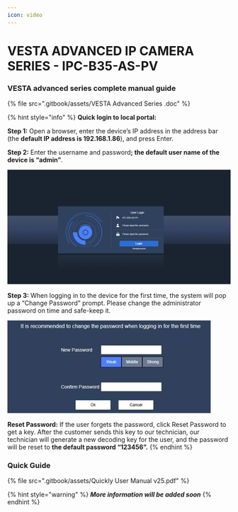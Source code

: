 ```yaml
---
icon: video
---
```


# VESTA ADVANCED IP CAMERA SERIES - IPC-B35-AS-PV

### VESTA advanced series complete manual guide&#x20;

{% file src=".gitbook/assets/VESTA Advanced Series .doc" %}

{% hint style="info" %}
**Quick login to local portal:**&#x20;



**Step 1:** Open a browser, enter the device’s IP address in the address bar (the **default IP address is 192.168.1.86**), and press Enter.

**Step 2:** Enter the username and passwor&#x64;**; the default user name of the device is “admin”**.

![](<.gitbook/assets/image (216).png>)

**Step 3:** When logging in to the device for the first time, the system will pop up a “Change Password” prompt. Please change the administrator password on time and safe-keep it.

![](<.gitbook/assets/image (217).png>)



**Reset Password:** If the user forgets the password, click Reset Password to get a key. After the customer sends this key to our technician, our technician will generate a new decoding key for the user, and the password will be reset to **the default password “123456”.**
{% endhint %}





### Quick Guide

{% file src=".gitbook/assets/Quickly User Manual v25.pdf" %}

{% hint style="warning" %}
_**More information will be added soon**_
{% endhint %}

